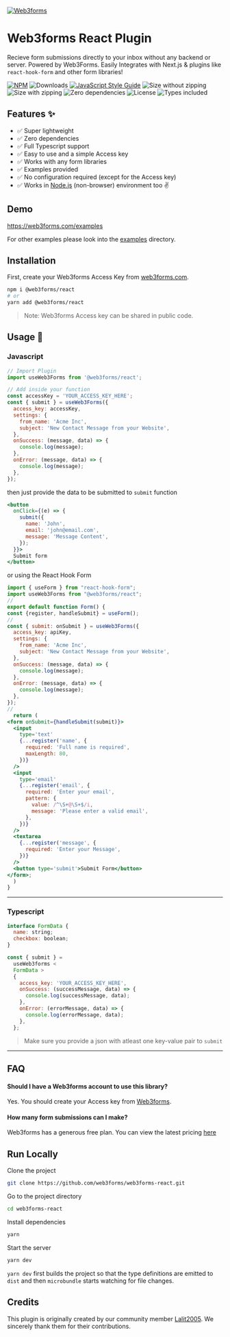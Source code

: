 [![Web3forms](https://web3forms.com/img/logo-light.svg)](https://web3forms.com/)

# Web3forms React Plugin

Recieve form submissions directly to your inbox without any backend or server. Powered by Web3Forms. Easily Integrates with Next.js & plugins like `react-hook-form` and other form libraries!

[![NPM](https://img.shields.io/npm/v/@web3forms/react.svg)](https://www.npmjs.com/package/@webforms/react)
![Downloads](https://badgen.net/npm/dw/@web3forms/react)
[![JavaScript Style Guide](https://img.shields.io/badge/code_style-standard-brightgreen.svg)](https://standardjs.com)
![Size without zipping](https://badgen.net/bundlephobia/min/@web3forms/react)
![Size with zipping](https://badgen.net/bundlephobia/minzip/@web3forms/react)
![Zero dependencies](https://badgen.net/bundlephobia/dependency-count/@web3forms/react)
![License](https://badgen.net/npm/license/@web3forms/react)
![Types included](https://badgen.net/npm/types/@web3forms/react)

## Features ✨

- ✅ Super lightweight
- ✅ Zero dependencies
- ✅ Full Typescript support
- ✅ Easy to use and a simple Access key
- ✅ Works with any form libraries
- ✅ Examples provided
- ✅ No configuration required (except for the Access key)
- ✅ Works in [Node.js](https://github.com/web3forms/web3forms-react/tree/main/examples/with-node.js) (non-browser) environment too ✌️

## Demo

<https://web3forms.com/examples>

For other examples please look into the [examples](https://github.com/web3forms/web3forms-react/tree/main/examples/) directory.

## Installation

First, create your Web3forms Access Key from [web3forms.com](https://web3forms.com/#start).

```bash
npm i @web3forms/react
# or
yarn add @web3forms/react
```

> Note: Web3forms Access key can be shared in public code.

## Usage 📖

### Javascript

```js
// Import Plugin
import useWeb3Forms from '@web3forms/react';

// Add inside your function
const accessKey = 'YOUR_ACCESS_KEY_HERE';
const { submit } = useWeb3Forms({
  access_key: accessKey,
  settings: {
    from_name: 'Acme Inc',
    subject: 'New Contact Message from your Website',
  },
  onSuccess: (message, data) => {
    console.log(message);
  },
  onError: (message, data) => {
    console.log(message);
  },
});
```

then just provide the data to be submitted to `submit` function

```jsx {3-6}
<button
  onClick={(e) => {
    submit({
      name: 'John',
      email: 'john@email.com',
      message: 'Message Content',
    });
  }}>
  Submit form
</button>
```

or using the React Hook Form

```jsx
import { useForm } from "react-hook-form";
import useWeb3Forms from "@web3forms/react";
//
export default function Form() {
const {register, handleSubmit} = useForm();
//
const { submit: onSubmit } = useWeb3Forms({
  access_key: apiKey,
  settings: {
    from_name: 'Acme Inc',
    subject: 'New Contact Message from your Website',
  },
  onSuccess: (message, data) => {
    console.log(message);
  },
  onError: (message, data) => {
    console.log(message);
  },
});
//
  return (
<form onSubmit={handleSubmit(submit)}>
  <input
    type='text'
    {...register('name', {
      required: 'Full name is required',
      maxLength: 80,
    })}
  />
  <input
    type='email'
    {...register('email', {
      required: 'Enter your email',
      pattern: {
        value: /^\S+@\S+$/i,
        message: 'Please enter a valid email',
      },
    })}
  />
  <textarea
    {...register('message', {
      required: 'Enter your Message',
    })}
  />
  <button type='submit'>Submit Form</button>
</form>;
  )
}
```

---

### Typescript

```js
interface FormData {
  name: string;
  checkbox: boolean;
}

const { submit } =
  useWeb3forms <
  FormData >
  {
    access_key: 'YOUR_ACCESS_KEY_HERE',
    onSuccess: (successMessage, data) => {
      console.log(successMessage, data);
    },
    onError: (errorMessage, data) => {
      console.log(errorMessage, data);
    },
  };
```

> Make sure you provide a json with atleast one key-value pair to `submit`

---

## FAQ

#### Should I have a Web3forms account to use this library?

Yes. You should create your Access key from [Web3forms](https://web3forms.com/).

#### How many form submissions can I make?

Web3forms has a generous free plan. You can view the latest pricing [here](https://web3forms.com/#pricing)

## Run Locally

Clone the project

```bash
git clone https://github.com/web3forms/web3forms-react.git
```

Go to the project directory

```bash
cd web3forms-react
```

Install dependencies

```bash
yarn
```

Start the server

```bash
yarn dev
```

`yarn dev` first builds the project so that the type definitions are emitted to `dist` and then `microbundle` starts watching for file changes.

## Credits

This plugin is originally created by our community member [Lalit2005](https://github.com/Lalit2005). We sincerely thank them for their contributions.
